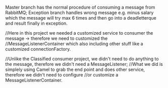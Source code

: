 Master branch has the normal procedure of consuming a message from RabbitMQ;
Exception branch handles wrong message e.g. minus salary which the message will try max 6 times and then go into a deadletterque and result finally in exception.

//Here in this project we needed a customized service to consumer the message -> therefore we need to customized the
//MessageListenerContainer which also including other stuff like a customized connectionFactory.

 //Unlike the Classified consumer project, we didn't need to do anything to the message, therefore we didn't need a MessageListener;
 //What we did is simplely using Camel to grab the end point and does other service, therefore we didn't need to configure
 //or customize a MessageListenerContainer.
